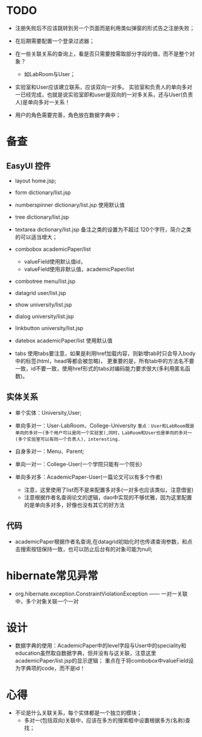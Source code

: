 # TODO

* 注册失败后不应该跳转到另一个页面而是利用类似弹窗的形式告之注册失败；
* 在后期需要配置一个登录过滤器；
* 在一些关联关系的查询上，看是否只需要按需取部分字段的值，而不是整个对象？
    * 如LabRoom与User；

* 实验室和User应该建立联系，应该双向一对多。
    实验室和负责人的单向多对一已经完成，也就是说实验室即和user是双向的一对多关系，还与User(负责人)是单向多对一关系！
    
* 用户的角色需要完善，角色放在数据字典中；

# 备查

## EasyUI 控件

* layout    home.jsp;
* form  dictionary/list.jsp
* numberspinner     dictionary/list.jsp     使用默认值
* tree  dictionary/list.jsp
* textarea  dictionary/list.jsp
    备注之类的设置为不超过 120个字符，简介之类的可以适当增大；
    
* combobox  academicPaper/list
    * valueField使用默认值id，
    * valueField使用非默认值，academicPaper/list

* combotree menu/list.jsp

* datagrid  user/list.jsp
* show  university/list.jsp
* dialog    university/list.jsp
* linkbutton     university/list.jsp
* datebox   academicPaper/list  使用默认值
* tabs
    使用tabs要注意，如果是利用href加载内容，则新增tab时只会导入body中的标签(html，head等都会被忽略)，
    更重要的是，所有tab中的方法名不要一致，id不要一致，使用href形式的tabs对编码能力要求很大(多利用匿名函数)。


## 实体关系
* 单个实体：University,User;
* 单向多对一：User-LabRoom、College-University
`重点：User和LabRoom既是单向的多对一(多个用户可以是同一个实验室),同时，LabRoom和User也是单向的多对一(多个实验室可以有同一个负责人)，interesting.`

* 自身多对一：Menu、Parent;
* 单向一对一：College-User(一个学院只能有一个院长)
* 单向多对多：AcademicPaper-User(一篇论文可以有多个作者)
    * 注意，这里使用了list而不是来配置多对多(一对多也应该类似，注意借鉴)
    * 注意根据作者名查询论文的逻辑，dao中实现的不够优雅，因为这里配置的是单向多对多，好像也没有其它的好方法

## 代码
* academicPaper根据作者名查询,在datagrid初始化时也传递查询参数，和点击搜索按钮保持一致，也可以防止后台有的对象可能为null;


# hibernate常见异常

* org.hibernate.exception.ConstraintViolationException  —— 一对一关联中，多个对象关联一个一对

# 设计

* 数据字典的使用：AcademicPaper中的level字段与User中的speciality和education虽然取自数据字典，但并没有与这关联，注意这里academicPaper/list.jsp的显示逻辑；
重点在于将combobox中valueField设为字典项的code，而不是id！

# 心得

* 不论是什么关联关系，每个实体都是一个独立的模块；
    * 多对一(包括双向)关联中，应该在多方的搜索框中设置根据多方(名称)查找；

